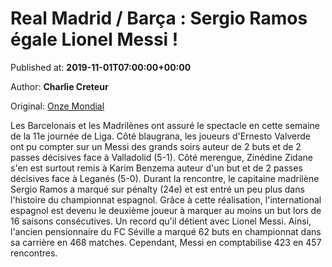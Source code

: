 
# Real Madrid / Barça : Sergio Ramos égale Lionel Messi !

Published at: **2019-11-01T07:00:00+00:00**

Author: **Charlie Creteur**

Original: [Onze Mondial](http://www.onzemondial.com/liga/2019-2020/real-madrid-barca-sergio-ramos-egale-lionel-messi-201368)

Les Barcelonais et les Madrilènes ont assuré le spectacle en cette semaine de la 11e journée de Liga. Côté blaugrana, les joueurs d'Ernesto Valverde ont pu compter sur un Messi des grands soirs auteur de 2 buts et de 2 passes décisives face à Valladolid (5-1). Côté merengue, Zinédine Zidane s'en est surtout remis à Karim Benzema auteur d'un but et de 2 passes décisives face à Leganés (5-0). Durant la rencontre, le capitaine madrilène Sergio Ramos a marqué sur pénalty (24e) et est entré un peu plus dans l'histoire du championnat espagnol.
Grâce à cette réalisation, l'international espagnol est devenu le deuxième joueur à marquer au moins un but lors de 16 saisons consécutives. Un record qu'il détient avec Lionel Messi. Ainsi, l'ancien pensionnaire du FC Séville a marqué 62 buts en championnat dans sa carrière en 468 matches. Cependant, Messi en comptabilise 423 en 457 rencontres.
